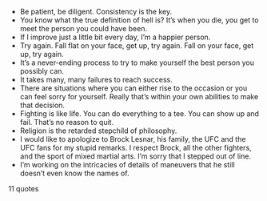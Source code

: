  - Be patient, be diligent. Consistency is the key.
 - You know what the true definition of hell is? It’s when you die, you get to meet the person you could have been.
 - If I improve just a little bit every day, I’m a happier person.
 - Try again. Fall flat on your face, get up, try again. Fall on your face, get up, try again.
 - It’s a never-ending process to try to make yourself the best person you possibly can.
 - It takes many, many failures to reach success.
 - There are situations where you can either rise to the occasion or you can feel sorry for yourself. Really that’s within your own abilities to make that decision.
 - Fighting is like life. You can do everything to a tee. You can show up and fail. That’s no reason to quit.
 - Religion is the retarded stepchild of philosophy.
 - I would like to apologize to Brock Lesnar, his family, the UFC and the UFC fans for my stupid remarks. I respect Brock, all the other fighters, and the sport of mixed martial arts. I’m sorry that I stepped out of line.
 - I’m working on the intricacies of details of maneuvers that he still doesn’t even know the names of.

11 quotes